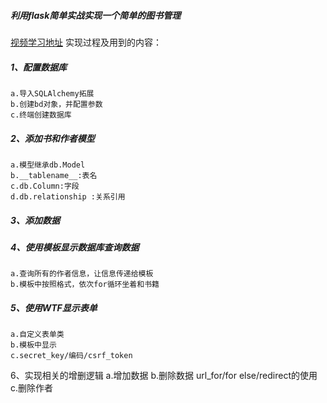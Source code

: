 ##### 利用flask简单实战实现一个简单的图书管理
[视频学习地址](https://www.bilibili.com/video/av26468502?p=18)
实现过程及用到的内容：
##### 1、配置数据库
    a.导入SQLAlchemy拓展
    b.创建bd对象，并配置参数
    c.终端创建数据库
##### 2、添加书和作者模型
    a.模型继承db.Model
    b.__tablename__:表名
    c.db.Column:字段
    d.db.relationship :关系引用
##### 3、添加数据
##### 4、使用模板显示数据库查询数据
    a.查询所有的作者信息，让信息传递给模板
    b.模板中按照格式，依次for循环坐着和书籍
##### 5、使用WTF显示表单
    a.自定义表单类
    b.模板中显示
    c.secret_key/编码/csrf_token
6、实现相关的增删逻辑
    a.增加数据
    b.删除数据 url_for/for else/redirect的使用
    c.删除作者